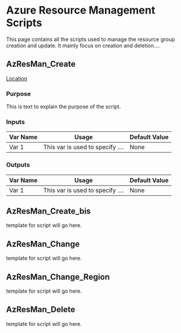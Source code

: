 # Azure Resource Management Scripts

This page contains all the scripts used to manage the resource group creation and update.
It mainly focus on creation and deletion....

## AzResMan_Create
[Location](http://location "Thew location goes here")
### Purpose
This is text to explain the purpose of the script.
 
### Inputs
 
|Var Name|Usage|Default Value|
|--------|-----|-------------|
| Var 1  |This var is used to specify ....| None|
 
### Outputs
 
|Var Name|Usage|Default Value|
|--------|-----|-------------|
| Var 1  |This var is used to specify ....| None|
 

## AzResMan_Create_bis

template for script will go here.
## AzResMan_Change

template for script will go here.
## AzResMan_Change_Region

template for script will go here.
## AzResMan_Delete

template for script will go here.
